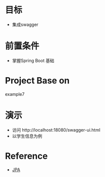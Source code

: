 # 目标
- 集成swagger


# 前置条件
- 掌握Spring Boot 基础

# Project Base on
example7

# 演示
- 访问 http://localhost:18080/swagger-ui.html
- 以学生信息为例

# Reference
- [JPA](https://github.com/OracleGao/spring-boot/tree/master/example07)
